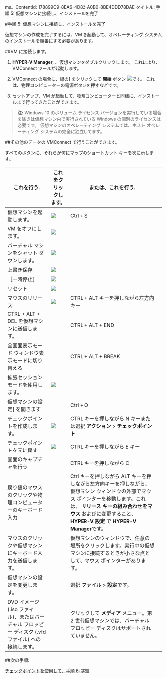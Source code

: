 ms。ContentId: 178899C9-8EA6-4D82-A0B0-8BE4DDD78DAE
タイトル: 手順 5: 仮想マシンに接続し、インストールを完了

#手順 5: 仮想マシンに接続し、インストールを完了

仮想マシンの作成を完了するには、VM を起動して、オペレーティング システムのインストールを順番にする必要があります。

##VM に接続します。

1.  **HYPER-V Manager**, 、仮想マシンをダブルクリックします。
    これにより、VMConnect ツールが起動します。
    
2. VMConnect の場合に、緑の] をクリックして **開始** ボタン ![](media/start.png)です。
    これは、物理コンピューターの電源ボタンを押すなどです。
    

3. セットアップ、VM が起動して、物理コンピューターと同様に、インストールまで行ってきたことができます。

> **注:** Windows 10 のボリューム ライセンス バージョンを実行している場合を除きは仮想マシン内で実行されている Windows の個別のライセンスは必要です。
> 仮想マシンのオペレーティング システムでは、ホスト オペレーティング システムの完全に独立してます。


##その他のデータの VMConnect で行うことができます。

すべてのボタンに、それらが何にマップのショートカット キーを次に示します。

| **これを行う.**| これをクリックします。| **または、これを行う.**| |
| ----- | ----- | ----- | ----- |
| 仮想マシンを起動します。| ![](media/start.png)| Ctrl + S| |
| VM をオフにします。| ![](media/turnoff.png)| | |
| バーチャル マシンをシャット ダウンします。| ![](media/shutdown.png)| | |
| 上書き保存| ![](media/save.png)| | |
| ［一時停止］| ![](media/pause.png)| | |
| リセット| ![](media/reset.png)| | |
| マウスのリリース| ![](media/ctrlaltdel.png)| CTRL + ALT キーを押しながら左方向キー| |
| CTRL + ALT + DEL を仮想マシンに送信します。| | CTRL + ALT + END| |
| 全画面表示モード ウィンドウ表示モードに切り替える| | CTRL + ALT + BREAK| |
| 拡張セッション モードを使用します。| ![](media/basic.png)| | |
| 仮想マシンの設定] を開きます| | Ctrl + O| |
| チェックポイントを作成します。| ![](media/checkpoint.png)| CTRL キーを押しながら N キーまたは選択 **アクション** > **チェックポイント**| |
| チェックポイントを元に戻す| ![](media/revert.png)| CTRL キーを押しながら E キー| |
| 画面のキャプチャを行う| | CTRL キーを押しながら C| |
| 戻り値のマウスのクリックや物理コンピューターのキーボード入力| | Ctrl キーを押しながら ALT キーを押しながら左方向キーを押しながら、仮想マシン ウィンドウの外部でマウス ポインターを移動します。これは、 **リリース キーの組み合わせをマウス** およびに変更すること、 **HYPER-V 設定** で **HYPER-V Manager**です。| |
| マウスのクリックや仮想マシンにキーボード入力を送信します。| | 仮想マシンのウィンドウで、任意の場所をクリックします。実行中の仮想マシンに接続するときが小さな点として、マウス ポインターがあります。| |
| 仮想マシンの設定を変更します。| | 選択 **ファイル** > **設定**です。| |
| DVD イメージ (.iso ファイル)、またはバーチャル フロッピー ディスク (.vfd ファイル) への接続します。| | クリックして **メディア** メニュー。第 2 世代仮想マシンでは、バーチャル フロッピー ディスクはサポートされていません。| |


##次の手順:

[チェックポイントを使用して、手順 6: 実験](walkthrough_checkpoints.md)




